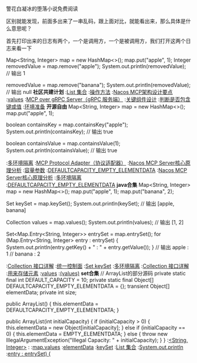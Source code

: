 警花白凝冰的堕落小说免费阅读

区别就能发现，前面多出来了一串乱码，跟上面对比，就能看出来，那么具体是什么意思呢？

首先打印出来的日志有两个，一个是调用方，一个是被调用方，我们打开这两个日志来看一下

Map<String, Integer> map = new HashMap<>();
map.put("apple", 1);
Integer removedValue = map.remove("apple");
System.out.println(removedValue);  // 输出 1

removedValue = map.remove("banana");
System.out.println(removedValue);  // 输出 null
<strong>社区共建计划</strong>
:[List 集合](https://rentry.org/847vxn5t)
:[操作方法](https://pastebin.com/VQxQkJGM)
:[Nacos MCP架构设计要点](https://github.com/rytzsm)
:[values](https://rentry.org/vokuz6d9)
:[MCP over gRPC Server（gRPC 服务端）](https://rentry.org/mnirr3cc)
:[关键组件设计](https://github.com/gntta/lai)
:[判断是否包含键或值](https://github.com/wjdblsyj/sgc)
:[环境准备](https://rentry.org/prvi96av)
<strong>开源自由</strong>
Map<String, Integer> map = new HashMap<>();
map.put("apple", 1);

boolean containsKey = map.containsKey("apple");
System.out.println(containsKey);  // 输出 true

boolean containsValue = map.containsValue(1);
System.out.println(containsValue);  // 输出 true

:[多环境隔离](https://pastebin.com/NHzfqDbC)
:[MCP Protocol Adapter（协议适配器）](https://pastebin.com/rXBTmSmX)
:[Nacos MCP Server核心原理分析](https://github.com/nbhdwy/ryzh)
:[容量参数](https://pastebin.com/WueQgayQ)
:[DEFAULTCAPACITY_EMPTY_ELEMENTDATA](https://pastebin.com/JEUNJAgM)
:[Nacos MCP Server核心原理分析](https://pastebin.com/uiLWF6Q1)
:[多环境隔离](https://pastebin.com/FLHFbmgk)
:[DEFAULTCAPACITY_EMPTY_ELEMENTDATA](https://github.com/pldxf/xys)
<strong>java合集</strong>
Map<String, Integer> map = new HashMap<>();
map.put("apple", 1);
map.put("banana", 2);

Set<String> keySet = map.keySet();
System.out.println(keySet);  // 输出 [apple, banana]

Collection<Integer> values = map.values();
System.out.println(values);  // 输出 [1, 2]

Set<Map.Entry<String, Integer>> entrySet = map.entrySet();
for (Map.Entry<String, Integer> entry : entrySet) {
    System.out.println(entry.getKey() + " : " + entry.getValue());
}
// 输出 apple : 1
//      banana : 2

:[Collection 接口详解](https://rentry.org/f2zv7stb)
:[统一控制面](https://github.com/zdbzlh/das)
:[Set<K> keySet](https://rentry.org/y76948zh)
:[多环境隔离](https://rentry.org/awu5drhz)
:[Collection 接口详解](https://rentry.org/58zyk6re)
:[用来存储元素](https://github.com/wzdsmck/hwd)
:[values](https://pastebin.com/ji5jvgFw)
:[(values)](https://rentry.org/37mms3rm)
<strong>set合集</strong>
// ArrayList的部分源码
private static final int DEFAULT_CAPACITY = 10;
private static final Object[] DEFAULTCAPACITY_EMPTY_ELEMENTDATA = {};
transient Object[] elementData;
private int size;

public ArrayList() {
    this.elementData = DEFAULTCAPACITY_EMPTY_ELEMENTDATA;
}

public ArrayList(int initialCapacity) {
    if (initialCapacity > 0) {
        this.elementData = new Object[initialCapacity];
    } else if (initialCapacity == 0) {
        this.elementData = EMPTY_ELEMENTDATA;
    } else {
        throw new IllegalArgumentException("Illegal Capacity: " + initialCapacity);
    }
}
:[<String, Integer>](https://rentry.org/7qq4x9fr)
:[<Integer>](https://rentry.org/72dkiv2b)
:[map.values](https://pastebin.com/0mWsFVQx)
:[elementData](https://pastebin.com/YDKGidgv)
:[keySet](https://pastebin.com/M0s8XRY3)
:[List 集合](https://rentry.org/uqtr99vo)
:[System.out.println](https://rentry.org/cqxg2ky7)
:[entry : entrySet) {](https://rentry.org/dgz5bcuu)
